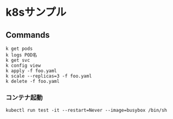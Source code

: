 # k8sサンプル

## Commands

```
k get pods
k logs POD名
k get svc
k config view
k apply -f foo.yaml
k scale --replicas=3 -f foo.yaml
k delete -f foo.yaml
```

### コンテナ起動

```
kubectl run test -it --restart=Never --image=busybox /bin/sh
```

